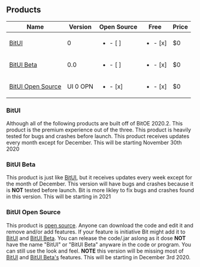 ## Products

|Name             |Version |Open Source|Free|Price|
|-----------------|--------|-----------|----|-----|
|[BitUI](https://bitsoftwareco.github.io/Products#bitui)            |0       |<ul><li>- [ ] </li></ul>        |<ul><li>- [x] </li></ul>|$0   |
|[BitUI Beta](https://bitsoftwareco.github.io/Products#bitui-beta)       |0.0     |<ul><li>- [ ] </li></ul>        |<ul><li>- [x] </li></ul>|$0   |
|[BitUI Open Source](https://bitsoftwareco.github.io/Products#bitUI-open-source)|UI 0 OPN|<ul><li>- [x] </li></ul>|<ul><li>- [x] </li></ul>|$0   |

### BitUI
Although all of the following products are built off of BitOE 2020.2. This product is the premium experience out of the three. This product is heavily tested for bugs and crashes before launch. This product receives updates every month except for December. This will be starting November 30th 2020

### BitUI Beta
This product is just like [BitUI](https://bitsoftwareco.github.io/Products#bitui), but it receives updates every week except for the month of December. This version will have bugs and crashes because it is **NOT** tested before launch. Bit is more likley to fix bugs and crashes found in this version. This will be starting in 2021

### BitUI Open Source
This product is [open source](https://opensource.org/). Anyone can download the code and edit it and remove and/or add features. If your feature is initiative Bit might add it to [BitUI](https://bitsoftwareco.github.io/Products#bitui) and [BitUI Beta](https://bitsoftwareco.github.io/Products#bitui-beta). You can release the code/.jar aslong as it dose **NOT** have the name "BitUI" or "BitUI Beta" anyware in the code or program. You can still use the look and feel. **NOTE** this version will be missing most of [BitUI](https://bitsoftwareco.github.io/Products#bitui) and [BitUI Beta's](https://bitsoftwareco.github.io/Products#bitui-beta) features. This will be starting in December 3rd 2020.
